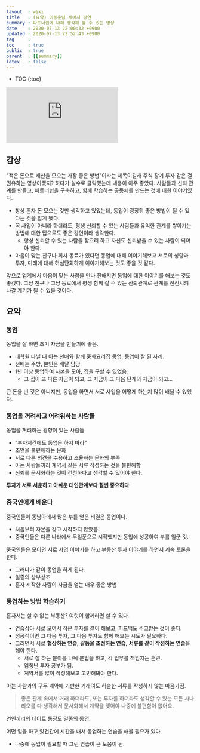 ```yaml
---
layout  : wiki
title   : (요약) 이동훈님 세바시 강연
summary : 파트너쉽에 대해 생각해 볼 수 있는 영상
date    : 2020-07-13 22:00:32 +0900
updated : 2020-07-13 22:52:43 +0900
tag     : 
toc     : true
public  : true
parent  : [[summary]]
latex   : false
---
```

* TOC
{:toc}


<iframe max-width="100%" height="auto" src="https://www.youtube.com/embed/E2oxSXafOf8" frameborder="0" allow="accelerometer; autoplay; encrypted-media; gyroscope; picture-in-picture" allowfullscreen></iframe>

## 감상

"적은 돈으로 재산을 모으는 가장 좋은 방법"이라는 제목이길래 주식 장기 투자 같은 걸 권유하는 영상이겠지? 하다가 실수로 클릭했는데 내용이 아주 좋았다. 사람들과 신뢰 관계를 만들고, 파트너쉽을 구축하고, 함께 학습하는 공동체를 만드는 것에 대한 이야기였다.

- 항상 혼자 돈 모으는 것만 생각하고 있었는데, 동업이 굉장히 좋은 방법이 될 수 있다는 것을 알게 됐다.
- 꼭 사업이 아니라 하더라도, 평생 신뢰할 수 있는 사람들과 유익한 관계를 쌓아가는 방법에 대한 팁으로도 좋은 강연이라 생각한다.
    - 항상 신뢰할 수 있는 사람을 찾으려 하고 자신도 신뢰받을 수 있는 사람이 되어야 한다.
- 마음이 맞는 친구나 회사 동료가 있다면 동업에 대해 이야기해보고 서로의 성향과 투자, 미래에 대해 허심탄회하게 이야기해보는 것도 좋을 것 같다.

앞으로 업계에서 마음이 맞는 사람을 만나 친해지면 동업에 대한 이야기를 해보는 것도 좋겠다.
그냥 친구나 그냥 동료에서 평생 함께 갈 수 있는 신뢰관계로 관계를 진전시켜 나갈 계기가 될 수 있을 것이다.


## 요약
### 동업

동업을 잘 하면 초기 자금을 만들기에 좋음.
- 대학원 다닐 때 아는 선배와 함께 중화요리집 동업. 동업이 잘 된 사례.
- 선배는 주방, 본인은 배달 담당.
- 1년 이상 동업하여 자본을 모아, 집을 구할 수 있었음.
    - 그 집이 또 다른 자금이 되고, 그 자금이 그 다음 단계의 자금이 되고...

큰 돈을 번 것은 아니지만, 동업을 하면서 서로 사업을 어떻게 하는지 많이 배울 수 있었다.

### 동업을 꺼려하고 어려워하는 사람들

동업을 꺼려하는 경향이 있는 사람들

- "부자지간에도 동업은 하지 마라"
- 조언을 불편해하는 문화
- 서로 다른 의견을 수용하고 조율하는 문화의 부족
- 아는 사람들끼리 계약서 같은 서류 작성하는 것을 불편해함
- 신뢰를 문서화하는 것이 건전하다고 생각할 수 있어야 한다.

**투자가 서로 서운하고 아쉬운 대인관계보다 훨씬 중요하다**.

### 중국인에게 배운다

중국인들이 동남아에서 많은 부를 얻은 비결은 동업이다.

- 처음부터 자본을 갖고 시작하지 않았음.
- 중국인들은 다른 나라에서 무일푼으로 시작했지만 동업에 성공하여 부를 일군 것.

중국인들은 모이면 서로 사업 이야기를 하고 부동산 투자 이야기를 하면서 계속 토론을 한다.

- 그러다가 같이 동업을 하게 된다.
- 일종의 상부상조
- 혼자 시작한 사람이 자금을 얻는 매우 좋은 방법

### 동업하는 방법 학습하기

혼자서는 살 수 없는 부동산? 여럿이 함께라면 살 수 있다.

- 연습삼아 서로 모여서 작은 투자를 같이 해보고, 피드백도 주고받는 것이 좋다.
- 성공적이면 그 다음 투자, 그 다음 투자도 함께 해보는 시도가 필요하다.
- 그러면서 서로 **협상하는 연습**, **갈등을 조정하는 연습**, **서류를 같이 작성하는 연습**을 해야 한다.
    - 서로 잘 하는 분야를 나눠 분업을 하고, 각 업무를 책임지는 훈련.
    - 엄청난 투자 공부가 됨.
    - 계약서를 많이 작성해보고 고민해봐야 한다.

아는 사람과의 구두 계약에 기반한 거래여도 허술한 서류를 작성하지 않는 마음가짐.

> 좋은 관계 속에서 거래 하더라도, 또는 투자를 하더라도 생각할 수 있는 모든 시나리오를 다 생각해서 문서화해서 계약을 맺어야 나중에 불편함이 없어요.

연인끼리의 데이트 통장도 일종의 동업.

어떤 일을 하고 있건간에 시간을 내서 동업하는 연습을 해볼 필요가 있다.

- 나중에 동업이 필요할 때 그런 연습이 큰 도움이 됨.


